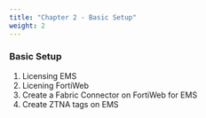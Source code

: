 ```yaml
---
title: "Chapter 2 - Basic Setup"
weight: 2
---
```


### Basic Setup

1. Licensing EMS 
2. Licening FortiWeb
3. Create a Fabric Connector on FortiWeb for EMS
4. Create ZTNA tags on EMS
